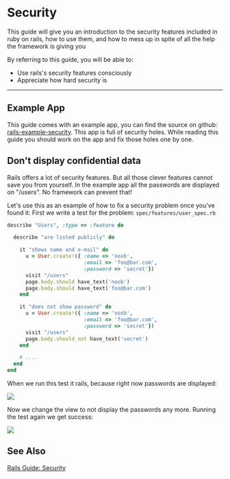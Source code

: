 Security
=======================

This guide will give you an introduction
to the security features included in ruby on rails,
how to use them, and how to mess up in spite of all the
help the framework is giving you

By referring to this guide, you will be able to:

* Use rails's security features consciously
* Appreciate how hard security is

---------------------------------------------------------------------------

Example App
---------------

This guide comes with an example app, you can find the source on github:
[rails-example-security](https://github.com/web-engineering/rails-example-security).
This app is full of security holes. While reading this guide you should
work on the app and fix those holes one by one.


Don't display confidential data
-------------------------

Rails offers a lot of security features.  But all those clever features
cannot save you from yourself.  In the example app all the passwords
are displayed on "/users". No framework can prevent that!

Let's use this as an example of how to fix a security problem
once you've found it:  First we write a test for the problem: `spec/features/user_spec.rb`

  ``` ruby
  describe "Users", :type => :feature do

    describe "are listed publicly" do

      it "shows name and e-mail" do
        u = User.create!({ :name => 'noob', 
                           :email => 'foo@bar.com', 
                           :password => 'secret'})
        visit "/users"
        page.body.should have_text('noob')
        page.body.should have_text('foo@bar.com')
      end

      it "does not show password" do
        u = User.create!({ :name => 'noob', 
                           :email => 'foo@bar.com', 
                           :password => 'secret'})
        visit "/users"
        page.body.should_not have_text('secret')
      end

      # ....
    end
  end
  ```

When we run this test it rails, because right now passwords are displayed:

![](images/security-password-test-fails.png)

Now we change the view to not display the passwords any more. Running the test again we get success:

![](images/security-password-test-ok.png)


See Also
--------

[Rails Guide: Security](http://guides.rubyonrails.org/security.html)
